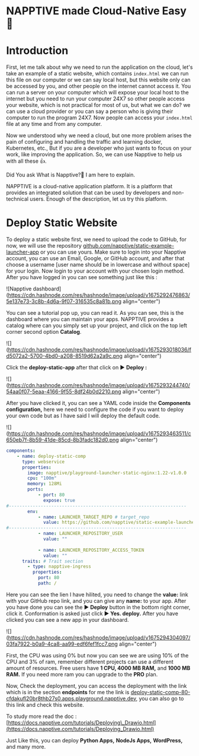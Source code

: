 # NAPPTIVE made Cloud-Native Easy 🤯

# Introduction

First, let me talk about why we need to run the application on the cloud, let's take an example of a static website, which contains `index.html` we can run this file on our computer or we can say local host, but this website only can be accessed by you, and other people on the internet cannot access it. You can run a server on your computer which will expose your local host to the internet but you need to run your computer 24X7 so other people access your website, which is not practical for most of us, but what we can do? we can use a cloud provider or you can say a person who is giving their computer to run the program 24X7. Now people can access your `index.html` file at any time and from any computer.

Now we understood why we need a cloud, but one more problem arises the pain of configuring and handling the traffic and learning docker, Kubernetes, etc., But if you are a developer who just wants to focus on your work, like improving the application. So, we can use Napptive to help us with all these 👍.

Did You ask What is Napptive?🤔 I am here to explain.

NAPPTIVE is a cloud-native application platform. It is a platform that provides an integrated solution that can be used by developers and non-technical users. Enough of the description, let us try this platform.

# Deploy Static Website

To deploy a static website first, we need to upload the code to GitHub, for now, we will use the repository [github.com/napptive/static-example-launcher-app](https://github.com/napptive/static-example-launcher-app) or you can use yours. Make sure to login into your Napptive account, you can use an Email, Google, or GitHub account, and after that choose a username \[user name should be in lowercase and without space\] for your login. Now login to your account with your chosen login method. After you have logged in you can see something just like this :

![Napptive dashboard](https://cdn.hashnode.com/res/hashnode/image/upload/v1675292476863/5e137e73-3c8b-4d6a-9f07-316535c8a81b.png align="center")

You can see a tutorial pop up, you can read it. As you can see, this is the dashboard where you can maintain your apps. NAPPTIVE provides a catalog where can you simply set up your project, and click on the top left corner second option **Catalog**.

![](https://cdn.hashnode.com/res/hashnode/image/upload/v1675293018036/fd5072a2-5700-4bd0-a208-8519d62a2a9c.png align="center")

Click the **deploy-static-app** after that click on ► **Deploy :**

![](https://cdn.hashnode.com/res/hashnode/image/upload/v1675293244740/54aa0f07-5eaa-4166-9f55-8df24b0d2210.png align="center")

After you have clicked it, you can see a YAML code inside the **Components configuration,** here we need to configure the code if you want to deploy your own code but as I have said I will deploy the default code.

![](https://cdn.hashnode.com/res/hashnode/image/upload/v1675293463511/c650eb7f-8b59-41de-85cd-8b3fadc182d0.png align="center")

```yaml
components:
    - name: deploy-static-comp
      type: webservice
      properties:
        image: napptive/playground-launcher-static-nginx:1.22-v1.0.0
        cpu: "100m"
        memory: 128Mi
        ports:
            - port: 80
              expose: true
#-------------------------------------------------------------------
        env:
            - name: LAUNCHER_TARGET_REPO # target_repo
              value: https://github.com/napptive/static-example-launcher-app.git
#-------------------------------------------------------------------
            - name: LAUNCHER_REPOSITORY_USER
              value: ""
            
            - name: LAUNCHER_REPOSITORY_ACCESS_TOKEN
              value: ""
      traits: # Trait section
        - type: napptive-ingress
          properties:
            port: 80
            path: /
```

Here you can see the lien I have hilited, you need to change the **value:** link with your GitHub repo link, and you can give any **name:** to your app. After you have done you can see the ► **Deploy** button in the bottom right corner, click it. Conformation is asked just click **► Yes. deploy.** After you have clicked you can see a new app in your dashboard.

![](https://cdn.hashnode.com/res/hashnode/image/upload/v1675294304097/03fa7922-b0a9-4ca8-aa99-edf6fef1fcc7.png align="center")

First, the CPU was using 0% but now you can see we are using 10% of the CPU and 3% of ram, remember different projects can use a different amount of resources. Free users have **1 CPU, 4000 MB RAM,** and **1000 MB RAM.** If you need more ram you can upgrade to the **PRO** plan.

Now, Check the deployment, you can access the deployment with the link which is in the section **endpoints** for me the link is [deploy-static-comp-80-cfdakufl20br8thb27s0.apps.playground.napptive.dev](http://deploy-static-comp-80-cfdakufl20br8thb27s0.apps.playground.napptive.dev), you can also go to this link and check this website.

To study more read the doc :  
[https://docs.napptive.com/tutorials/Deploying\_Drawio.html](https://docs.napptive.com/tutorials/Deploying_Drawio.html)

Just Like this, you can deploy **Python Apps,** **NodeJs Apps,** **WordPress,** and many more.